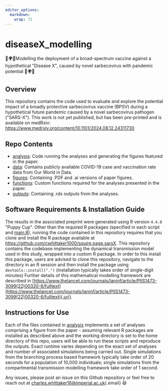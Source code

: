 ```yaml
---
editor_options: 
  markdown: 
    wrap: 72
---
```


# diseaseX_modelling

🦠🌍😷Modelling the deployment of a broad-spectrum vaccine against a
hypothetical "Disease X", caused by novel sarbecovirus with pandemic
potential 🦠🌍😷

## Overview

This repository contains the code used to evaluate and explore the
potential impact of a broadly protective sarbecovirus vaccine (BPSV)
during a hypothetical future pandemic caused by a novel sarbecovirus
pathogen ("SARS-X"). This work is not yet published, but has been
pre-printed and is available on medRxiv:
<https://www.medrxiv.org/content/10.1101/2024.08.12.24311730>

## Repo Contents

-   [analysis](./analysis): Code running the analyses and generating the
    figures featured in the paper.
-   [data](./data): Contains publicly available COVID-19 case and
    vaccination rate data from Our World in Data.
-   [figures](./figures): Containing .PDF and .ai versions of paper
    figures.
-   [functions](./functions): Custom functions required for the analyses
    presented in the paper.
-   [outputs](./outputs): Containing .rds outputs from the analyses.

## Software Requirements & Installation Guide

The results in the associated preprint were generated using R version
`4.4.0` "Puppy Cup". Other than the required R packages (specified in
each script and [main.R](./main.R)), running the code contained in this
repository requires that you clone and install the R package available
at <https://github.com/cwhittaker1000/squire.page.sarsX>. This
repository contains the codebase implementing the dynamical transmission
model used in this study, wrapped into a custom R package. In order to
this install this package, users are advised to clone this repository,
navigate to the directory in an R session and then install the package
using `devtools::install(".")` (installation typically takes order of
single-digit minutes) Further details of this mathematical modelling
framework are described in
[https://www.thelancet.com/journals/laninf/article/PIIS1473-3099(22)00320-6/fulltext](https://www.thelancet.com/journals/laninf/article/PIIS1473-3099(22)00320-6/fulltext){.uri}.

## Instructions for Use

Each of the files contained in [analysis](./analysis) implements a set
of analyses comprising a figure from the paper - assuming relevant R
packages are installed as described above and the working directory is
set to the home directory of this repo, users will be able to run these
scripts and reproduce the outputs. Exact runtime varies depending on the
exact set of analyses and number of associated simulations being carried
out. Single simulations from the branching process based framework
typically take order of 20 seconds for a population of 10,000
individuals; single simulations from the compartmental transmission
modelling framework take order of 1 second.

Any issues, please post an issue on this Github repository or feel free
to reach out at
[charles.whittaker16\@imperial.ac.uk](mailto:charles.whittaker16@imperial.ac.uk){.email}
😄
